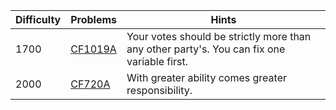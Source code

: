 | Difficulty | Problems | Hints |
| -------- | -------- | -------- |
| 1700 | [CF1019A](https://codeforces.com/problemset/problem/1019/A) | Your votes should be strictly more than any other party's. You can fix one variable first. |
| 2000 | [CF720A](https://codeforces.com/problemset/problem/720/A) | With greater ability comes greater responsibility. |